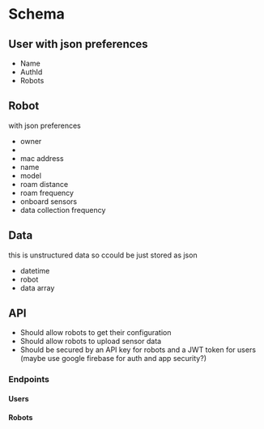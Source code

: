 # Schema

## User with json preferences
  
  - Name
  - AuthId
  - Robots
  
## Robot 
  with json preferences
  - owner
  - 
  - mac address
  - name
  - model
  - roam distance
  - roam frequency
  - onboard sensors
  - data collection frequency

## Data

this is unstructured data so ccould be just stored as json
  - datetime
  - robot
  - data array

## API

- Should allow robots to get their configuration
- Should allow robots to upload sensor data
- Should be secured by an API key for robots and a JWT token for users (maybe use google firebase for auth and app security?)

### Endpoints
#### Users
#### Robots